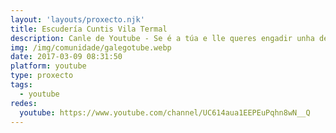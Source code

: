 ```yaml
---
layout: 'layouts/proxecto.njk'
title: Escudería Cuntis Vila Termal
description: Canle de Youtube - Se é a túa e lle queres engadir unha descripción e etiquetas, ponte en contacto con nós.
img: /img/comunidade/galegotube.webp
date: 2017-03-09 08:31:50
platform: youtube
type: proxecto
tags:
  - youtube
redes:
  youtube: https://www.youtube.com/channel/UC614aua1EEPEuPqhn8wN__Q
---
```


